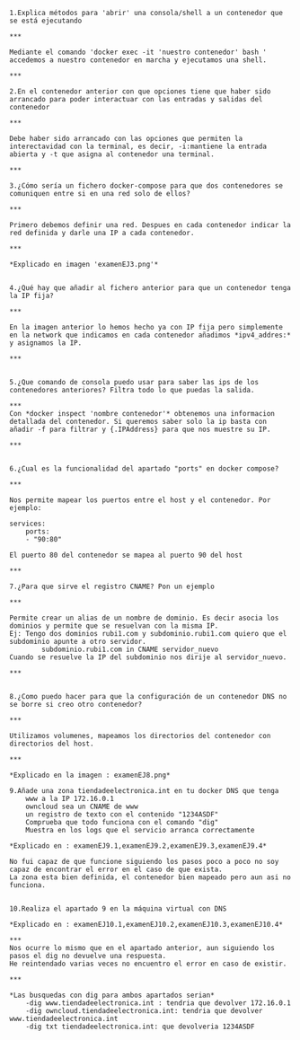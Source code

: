 
    1.Explica métodos para 'abrir' una consola/shell a un contenedor que se está ejecutando

    ***
   
    Mediante el comando 'docker exec -it 'nuestro contenedor' bash ' accedemos a nuestro contenedor en marcha y ejecutamos una shell.
   
    ***

    2.En el contenedor anterior con que opciones tiene que haber sido arrancado para poder interactuar con las entradas y salidas del contenedor
    
    ***
   
    Debe haber sido arrancado con las opciones que permiten la interectavidad con la terminal, es decir, -i:mantiene la entrada abierta y -t que asigna al contenedor una terminal.
    
    ***

    3.¿Cómo sería un fichero docker-compose para que dos contenedores se comuniquen entre si en una red solo de ellos?
   
    ***
    
    Primero debemos definir una red. Despues en cada contenedor indicar la red definida y darle una IP a cada contenedor.
    
    ***
    
    *Explicado en imagen 'examenEJ3.png'*
    
    
    4.¿Qué hay que añadir al fichero anterior para que un contenedor tenga la IP fija?

    ***
   
    En la imagen anterior lo hemos hecho ya con IP fija pero simplemente en la network que indicamos en cada contenedor añadimos *ipv4_addres:* y asignamos la IP.
   
    *** 


    5.¿Que comando de consola puedo usar para saber las ips de los contenedores anteriores? Filtra todo lo que puedas la salida.

    ***
    Con *docker inspect 'nombre contenedor'* obtenemos una informacion detallada del contenedor. Si queremos saber solo la ip basta con añadir -f para filtrar y {.IPAddress} para que nos muestre su IP.
    
    ***


    6.¿Cual es la funcionalidad del apartado "ports" en docker compose?

    ***

    Nos permite mapear los puertos entre el host y el contenedor. Por ejemplo:
    
    services:
        ports:
        - "90:80"
    
    El puerto 80 del contenedor se mapea al puerto 90 del host

    ***

    7.¿Para que sirve el registro CNAME? Pon un ejemplo

    ***

    Permite crear un alias de un nombre de dominio. Es decir asocia los dominios y permite que se resuelvan con la misma IP.
    Ej: Tengo dos dominios rubi1.com y subdominio.rubi1.com quiero que el subdominio apunte a otro servidor. 
            subdominio.rubi1.com in CNAME servidor_nuevo
    Cuando se resuelve la IP del subdominio nos dirije al servidor_nuevo.

    ***


    8.¿Como puedo hacer para que la configuración de un contenedor DNS no se borre si creo otro contenedor?

    ***

    Utilizamos volumenes, mapeamos los directorios del contenedor con directorios del host.
    
    ***

    *Explicado en la imagen : examenEJ8.png*

    9.Añade una zona tiendadeelectronica.int en tu docker DNS que tenga
        www a la IP 172.16.0.1
        owncloud sea un CNAME de www
        un registro de texto con el contenido "1234ASDF"
        Comprueba que todo funciona con el comando "dig"
        Muestra en los logs que el servicio arranca correctamente
   
    *Explicado en : examenEJ9.1,examenEJ9.2,examenEJ9.3,examenEJ9.4*

    No fui capaz de que funcione siguiendo los pasos poco a poco no soy capaz de encontrar el error en el caso de que exista.
    La zona esta bien definida, el contenedor bien mapeado pero aun asi no funciona.

   
    10.Realiza el apartado 9 en la máquina virtual con DNS

    *Explicado en : examenEJ10.1,examenEJ10.2,examenEJ10.3,examenEJ10.4*

    ***
    Nos ocurre lo mismo que en el apartado anterior, aun siguiendo los pasos el dig no devuelve una respuesta.
    He reintendado varias veces no encuentro el error en caso de existir.

    ***

    *Las busquedas con dig para ambos apartados serian*
        -dig www.tiendadeelectronica.int : tendria que devolver 172.16.0.1
        -dig owncloud.tiendadeelectronica.int: tendria que devolver www.tiendadeelectronica.int
        -dig txt tiendadeelectronica.int: que devolveria 1234ASDF